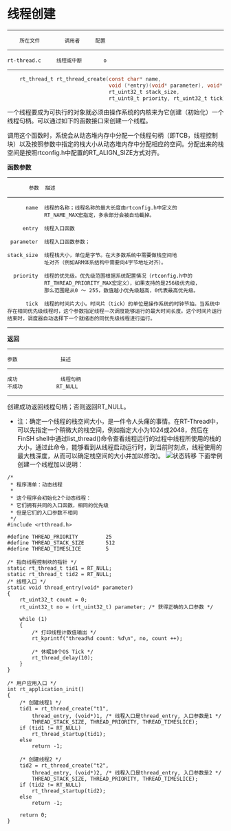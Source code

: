 
# 线程创建 #

---------------------------------------------------------------------
		所在文件		调用者		配置
------------------  ----------- ----
	rt-thread.c		线程或中断		o
------------------  ----------- -----
```c
    rt_thread_t rt_thread_create(const char* name,
                                 void (*entry)(void* parameter), void* parameter,
                                 rt_uint32_t stack_size,
                                 rt_uint8_t priority, rt_uint32_t tick);
```


一个线程要成为可执行的对象就必须由操作系统的内核来为它创建（初始化）一个线程句柄。可以通过如下的函数接口来创建一个线程。


调用这个函数时，系统会从动态堆内存中分配一个线程句柄（即TCB，线程控制块）以及按照参数中指定的栈大小从动态堆内存中分配相应的空间。分配出来的栈空间是按照rtconfig.h中配置的RT_ALIGN_SIZE方式对齐。






**函数参数**

-----------------------------------------------------------------------
           参数  描述
--------------  -------------------------------------------------------
          name  线程的名称；线程名称的最大长度由rtconfig.h中定义的
                RT_NAME_MAX宏指定，多余部分会被自动截掉。

         entry  线程入口函数

     parameter  线程入口函数参数；

    stack_size  线程栈大小，单位是字节。在大多数系统中需要做栈空间地
                址对齐（例如ARM体系结构中需要向4字节地址对齐）。

      priority  线程的优先级。优先级范围根据系统配置情况（rtconfig.h中的
                RT_THREAD_PRIORITY_MAX宏定义），如果支持的是256级优先级，
                那么范围是从0 ～ 255，数值越小优先级越高，0代表最高优先级。

          tick  线程的时间片大小。时间片（tick）的单位是操作系统的时钟节拍。当系统中存在相同优先级线程时，这个参数指定线程一次调度能够运行的最大时间长度。这个时间片运行结束时，调度器自动选择下一个就绪态的同优先级线程进行运行。
-----------------------------------------------------------------------

**返回**


-------------------
	参数				描述
-----------------------------
	成功				线程句柄
	不成功			  RT_NULL
-----------------------

创建成功返回线程句柄；否则返回RT_NULL。

* 注：确定一个线程的栈空间大小，是一件令人头痛的事情。在RT-Thread中，可以先指定一个稍微大的栈空间，例如指定大小为1024或2048，然后在FinSH shell中通过list_thread()命令查看线程运行的过程中线程所使用的栈的大小，通过此命令，能够看到从线程启动运行时，到当前时刻点，线程使用的最大栈深度，从而可以确定栈空间的大小并加以修改)。
![状态转移](http://i.imgur.com/xWS8KE7.jpg)
下面举例创建一个线程加以说明：

~~~{.c}
/*
 * 程序清单：动态线程
 *
 * 这个程序会初始化2个动态线程：
 * 它们拥有共同的入口函数，相同的优先级
 * 但是它们的入口参数不相同
 */
#include <rtthread.h>

#define THREAD_PRIORITY         25
#define THREAD_STACK_SIZE       512
#define THREAD_TIMESLICE        5

/* 指向线程控制块的指针 */
static rt_thread_t tid1 = RT_NULL;
static rt_thread_t tid2 = RT_NULL;
/* 线程入口 */
static void thread_entry(void* parameter)
{
    rt_uint32_t count = 0;
    rt_uint32_t no = (rt_uint32_t) parameter; /* 获得正确的入口参数 */

    while (1)
    {
        /* 打印线程计数值输出 */
        rt_kprintf("thread%d count: %d\n", no, count ++);

        /* 休眠10个OS Tick */
        rt_thread_delay(10);
    }
}

/* 用户应用入口 */
int rt_application_init()
{
    /* 创建线程1 */
    tid1 = rt_thread_create("t1",
        thread_entry, (void*)1, /* 线程入口是thread_entry, 入口参数是1 */
        THREAD_STACK_SIZE, THREAD_PRIORITY, THREAD_TIMESLICE);
    if (tid1 != RT_NULL)
        rt_thread_startup(tid1);
    else
        return -1;

    /* 创建线程2 */
    tid2 = rt_thread_create("t2",
        thread_entry, (void*)2, /* 线程入口是thread_entry, 入口参数是2 */
        THREAD_STACK_SIZE, THREAD_PRIORITY, THREAD_TIMESLICE);
    if (tid2 != RT_NULL)
        rt_thread_startup(tid2);
    else
        return -1;

    return 0;
}
~~~
